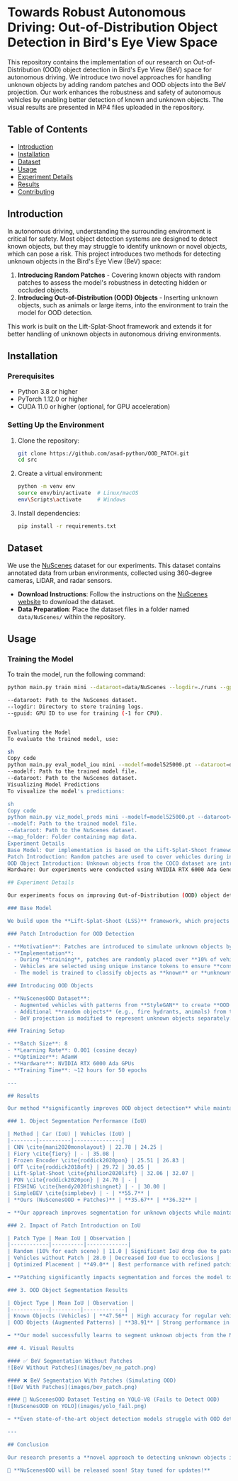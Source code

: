 # Towards Robust Autonomous Driving: Out-of-Distribution Object Detection in Bird's Eye View Space

This repository contains the implementation of our research on Out-of-Distribution (OOD) object detection in Bird's Eye View (BeV) space for autonomous driving. We introduce two novel approaches for handling unknown objects by adding random patches and OOD objects into the BeV projection. Our work enhances the robustness and safety of autonomous vehicles by enabling better detection of known and unknown objects. The visual results are presented in MP4 files uploaded in the repository.

## Table of Contents

- [Introduction](#introduction)
- [Installation](#installation)
- [Dataset](#dataset)
- [Usage](#usage)
- [Experiment Details](#experiment-details)
- [Results](#results)
- [Contributing](#contributing)

## Introduction

In autonomous driving, understanding the surrounding environment is critical for safety. Most object detection systems are designed to detect known objects, but they may struggle to identify unknown or novel objects, which can pose a risk. This project introduces two methods for detecting unknown objects in the Bird's Eye View (BeV) space:

1. **Introducing Random Patches** - Covering known objects with random patches to assess the model's robustness in detecting hidden or occluded objects.
2. **Introducing Out-of-Distribution (OOD) Objects** - Inserting unknown objects, such as animals or large items, into the environment to train the model for OOD detection.

This work is built on the Lift-Splat-Shoot framework and extends it for better handling of unknown objects in autonomous driving environments.

## Installation

### Prerequisites

- Python 3.8 or higher
- PyTorch 1.12.0 or higher
- CUDA 11.0 or higher (optional, for GPU acceleration)

### Setting Up the Environment

1. Clone the repository:

    ```sh
    git clone https://github.com/asad-python/OOD_PATCH.git
    cd src
    ```

2. Create a virtual environment:

    ```sh
    python -m venv env
    source env/bin/activate  # Linux/macOS
    env\Scripts\activate     # Windows
    ```

3. Install dependencies:

    ```sh
    pip install -r requirements.txt
    ```

## Dataset

We use the [NuScenes](https://www.NuScenes.org/) dataset for our experiments. This dataset contains annotated data from urban environments, collected using 360-degree cameras, LiDAR, and radar sensors.

- **Download Instructions**: Follow the instructions on the [NuScenes website](https://www.NuScenes.org/download) to download the dataset.
- **Data Preparation**: Place the dataset files in a folder named `data/NuScenes/` within the repository.

## Usage

### Training the Model

To train the model, run the following command:

```sh
python main.py train mini --dataroot=data/NuScenes --logdir=./runs --gpuid=-1

--dataroot: Path to the NuScenes dataset.
--logdir: Directory to store training logs.
--gpuid: GPU ID to use for training (-1 for CPU).


Evaluating the Model
To evaluate the trained model, use:

sh
Copy code
python main.py eval_model_iou mini --modelf=model525000.pt --dataroot=data/NuScenes
--modelf: Path to the trained model file.
--dataroot: Path to the NuScenes dataset.
Visualizing Model Predictions
To visualize the model's predictions:

sh
Copy code
python main.py viz_model_preds mini --modelf=model525000.pt --dataroot=data/NuScenes --map_folder=data/NuScenes
--modelf: Path to the trained model file.
--dataroot: Path to the NuScenes dataset.
--map_folder: Folder containing map data.
Experiment Details
Base Model: Our implementation is based on the Lift-Splat-Shoot framework.
Patch Introduction: Random patches are used to cover vehicles during inference to simulate occlusion.
OOD Object Introduction: Unknown objects from the COCO dataset are introduced during training to enhance the model's robustness.
Hardware: Our experiments were conducted using NVIDIA RTX 6000 Ada Generation GPUs.

## Experiment Details

Our experiments focus on improving Out-of-Distribution (OOD) object detection in the Bird's Eye View (BeV) space using our **NuScenesOOD** dataset and **patch introduction** techniques.

### Base Model

We build upon the **Lift-Splat-Shoot (LSS)** framework, which projects multi-camera images into a BeV representation for scene understanding in autonomous driving.

### Patch Introduction for OOD Detection

- **Motivation**: Patches are introduced to simulate unknown objects by occluding known vehicles.
- **Implementation**:
  - During **training**, patches are randomly placed over **10% of vehicles** in each scene.
  - Vehicles are selected using unique instance tokens to ensure **consistency across frames**.
  - The model is trained to classify objects as **known** or **unknown** without explicit OOD labels.

### Introducing OOD Objects

- **NuScenesOOD Dataset**:
  - Augmented vehicles with patterns from **StyleGAN** to create **OOD objects**.
  - Additional **random objects** (e.g., fire hydrants, animals) from the **COCO dataset** to simulate real-world OOD challenges.
  - BeV projection is modified to represent unknown objects separately.

### Training Setup

- **Batch Size**: 8
- **Learning Rate**: 0.001 (cosine decay)
- **Optimizer**: AdamW
- **Hardware**: NVIDIA RTX 6000 Ada GPUs
- **Training Time**: ~12 hours for 50 epochs

---

## Results

Our method **significantly improves OOD object detection** while maintaining strong performance for known objects.

### 1. Object Segmentation Performance (IoU)

| Method | Car (IoU) | Vehicles (IoU) |
|--------|----------|---------------|
| CNN \cite{mani2020monolayout} | 22.78 | 24.25 |
| Fiery \cite{fiery} | - | 35.08 |
| Frozen Encoder \cite{roddick2020pon} | 25.51 | 26.83 |
| OFT \cite{roddick2018oft} | 29.72 | 30.05 |
| Lift-Splat-Shoot \cite{philion2020lift} | 32.06 | 32.07 |
| PON \cite{roddick2020pon} | 24.70 | - |
| FISHING \cite{hendy2020fishingnet} | - | 30.00 |
| SimpleBEV \cite{simplebev} | - | **55.7** |
| **Ours (NuScenesOOD + Patches)** | **35.67** | **36.32** |

➡ **Our approach improves segmentation for unknown objects while maintaining high accuracy for known vehicles.**

### 2. Impact of Patch Introduction on IoU

| Patch Type | Mean IoU | Observation |
|------------|----------|-------------|
| Random (10% for each scene) | 11.0 | Significant IoU drop due to patches |
| Vehicles without Patch | 28.0 | Decreased IoU due to occlusions |
| Optimized Placement | **49.0** | Best performance with refined patching |

➡ **Patching significantly impacts segmentation and forces the model to learn better OOD object detection.**

### 3. OOD Object Segmentation Results

| Object Type | Mean IoU | Observation |
|------------|---------|-------------|
| Known Objects (Vehicles) | **47.56** | High accuracy for regular vehicles |
| OOD Objects (Augmented Patterns) | **38.91** | Strong performance in detecting unknown objects |

➡ **Our model successfully learns to segment unknown objects from the NuScenesOOD dataset!**

### 4. Visual Results

#### ✅ BeV Segmentation Without Patches
![BeV Without Patches](images/bev_no_patch.png)

#### ❌ BeV Segmentation With Patches (Simulating OOD)
![BeV With Patches](images/bev_patch.png)

#### 🚀 NuScenesOOD Dataset Testing on YOLO-V8 (Fails to Detect OOD)
![NuScenesOOD on YOLO](images/yolo_fail.png)

➡ **Even state-of-the-art object detection models struggle with OOD detection, highlighting the importance of our approach!**

---

## Conclusion

Our research presents a **novel approach to detecting unknown objects in autonomous driving using Bird’s Eye View (BeV) perception.** By introducing **random patches** and **OOD objects** through our **NuScenesOOD dataset**, we demonstrate significant improvements in **OOD detection** while maintaining high accuracy for known objects.

🚀 **NuScenesOOD will be released soon! Stay tuned for updates!**

